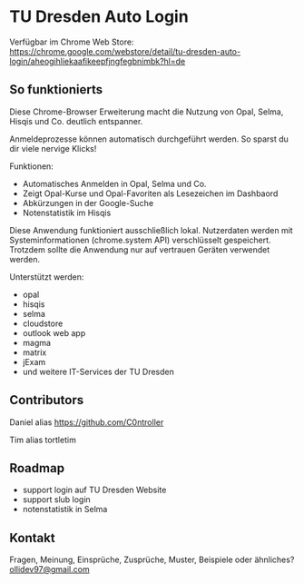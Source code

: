 # TU Dresden Auto Login
Verfügbar im Chrome Web Store: https://chrome.google.com/webstore/detail/tu-dresden-auto-login/aheogihliekaafikeepfjngfegbnimbk?hl=de

## So funktionierts

Diese Chrome-Browser Erweiterung macht die Nutzung von Opal, Selma, Hisqis und Co. deutlich entspanner.

Anmeldeprozesse können automatisch durchgeführt werden. So sparst du dir viele nervige Klicks!


Funktionen:
 - Automatisches Anmelden in Opal, Selma und Co.
 - Zeigt Opal-Kurse und Opal-Favoriten als Lesezeichen im Dashbaord
 - Abkürzungen in der Google-Suche
 - Notenstatistik im Hisqis

Diese Anwendung funktioniert ausschließlich lokal. Nutzerdaten werden mit Systeminformationen (chrome.system API) verschlüsselt gespeichert. Trotzdem sollte die Anwendung nur auf vertrauen Geräten verwendet werden.

Unterstützt werden:
- opal
- hisqis
- selma
- cloudstore
- outlook web app
- magma
- matrix
- jExam
- und weitere IT-Services der TU Dresden

## Contributors
Daniel alias https://github.com/C0ntroller

Tim alias tortletim

## Roadmap
- support login auf TU Dresden Website
- support slub login
- notenstatistik in Selma

## Kontakt
Fragen, Meinung, Einsprüche, Zusprüche, Muster, Beispiele oder ähnliches?
ollidev97@gmail.com
